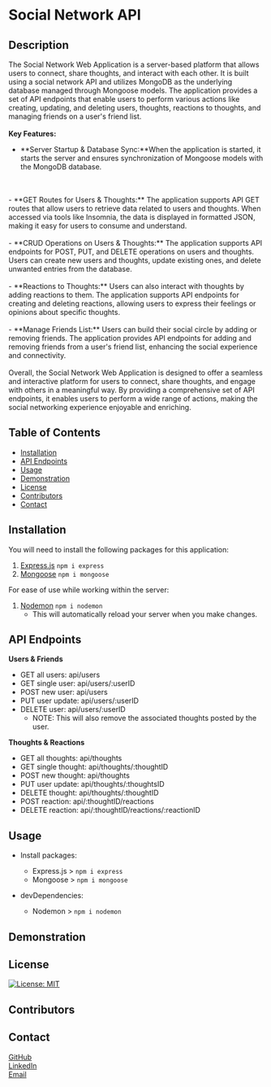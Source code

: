 
# Social Network API

## Description
The Social Network Web Application is a server-based platform that allows users to connect, share thoughts, and interact with each other. It is built using a social network API and utilizes MongoDB as the underlying database managed through Mongoose models. The application provides a set of API endpoints that enable users to perform various actions like creating, updating, and deleting users, thoughts, reactions to thoughts, and managing friends on a user's friend list.
<br>
<br>
**Key Features:**
<br>
- **Server Startup & Database Sync:**When the application is started, it starts the server and ensures synchronization of Mongoose models with the MongoDB database.
<br>
<br>
- **GET Routes for Users & Thoughts:** The application supports API GET routes that allow users to retrieve data related to users and thoughts. When accessed via tools like Insomnia, the data is displayed in formatted JSON, making it easy for users to consume and understand.
<br>
<br>
- **CRUD Operations on Users & Thoughts:** The application supports API endpoints for POST, PUT, and DELETE operations on users and thoughts. Users can create new users and thoughts, update existing ones, and delete unwanted entries from the database.
<br>
<br>
- **Reactions to Thoughts:** Users can also interact with thoughts by adding reactions to them. The application supports API endpoints for creating and deleting reactions, allowing users to express their feelings or opinions about specific thoughts.
<br>
<br>
- **Manage Friends List:** Users can build their social circle by adding or removing friends. The application provides API endpoints for adding and removing friends from a user's friend list, enhancing the social experience and connectivity.
<br>
<br>
Overall, the Social Network Web Application is designed to offer a seamless and interactive platform for users to connect, share thoughts, and engage with others in a meaningful way. By providing a comprehensive set of API endpoints, it enables users to perform a wide range of actions, making the social networking experience enjoyable and enriching.

## Table of Contents
- [Installation](#installation)
- [API Endpoints](#api-endpoints)
- [Usage](#usage)
- [Demonstration](#demonstration)
- [License](#license)
- [Contributors](#contributors)
- [Contact](#contact)

  

## Installation
You will need to install the following packages for this application:
<br>
1. [Express.js](https://www.npmjs.com/package/express) `npm i express`
2. [Mongoose](https://www.npmjs.com/package/mongoose) `npm i mongoose`

For ease of use while working within the server:
1. [Nodemon](https://www.npmjs.com/package/nodemon) `npm i nodemon`
	- This will automatically reload your server when you make changes.

## API Endpoints

**Users & Friends**
- GET all users: api/users
- GET single user: api/users/:userID
- POST new user: api/users
- PUT user update: api/users/:userID
- DELETE user: api/users/:userID
	- NOTE: This will also remove the associated thoughts posted by the user. 

**Thoughts & Reactions**
- GET all thoughts: api/thoughts
- GET single thought: api/thoughts/:thoughtID
- POST new thought: api/thoughts
- PUT user update: api/thoughts/:thoughtsID
- DELETE thought: api/thoughts/:thoughtID
- POST reaction: api/:thoughtID/reactions
- DELETE reaction: api/:thoughtID/reactions/:reactionID
## Usage
- Install packages:
    - Express.js > `npm i express`
    - Mongoose > `npm i mongoose`

- devDependencies:
	- Nodemon > `npm i nodemon`

  
## Demonstration

  
  

## License
[![License: MIT](https://img.shields.io/badge/License-MIT-yellow.svg)](https://opensource.org/licenses/MIT)

## Contributors

  
  

## Contact
[GitHub](https://github.com/HarrisSte)
<br>
[LinkedIn](https://www.linkedin.com/in/stephanie-harris-5069aa224/)
<br>
[Email](mailto:st3phanie.harris@gmail.com)
